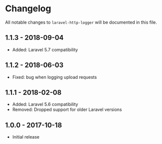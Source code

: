 # Changelog

All notable changes to `laravel-http-logger` will be documented in this file.

## 1.1.3 - 2018-09-04
- Added: Laravel 5.7 compatibility

## 1.1.2 - 2018-06-03
- Fixed: bug when logging upload requests

## 1.1.1 - 2018-02-08
- Added: Laravel 5.6 compatibility
- Removed: Dropped support for older Laravel versions

## 1.0.0 - 2017-10-18
- Initial release
